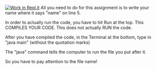 [![Work in Repl.it](https://classroom.github.com/assets/work-in-replit-14baed9a392b3a25080506f3b7b6d57f295ec2978f6f33ec97e36a161684cbe9.svg)](https://classroom.github.com/online_ide?assignment_repo_id=3290829&assignment_repo_type=AssignmentRepo)
All you need to do for this assignment is to write your name where it says "name" on line 5.

In order to actually run the code, you have to hit Run at the top.
This COMPILES YOUR CODE.
This does not actually RUN the code.

After you have compiled the code, 
in the Terminal at the bottom, type in "java main" (without the quotation marks)

The "java" command tells the computer to run the file you put after it.

So you have to pay attention to the file name!